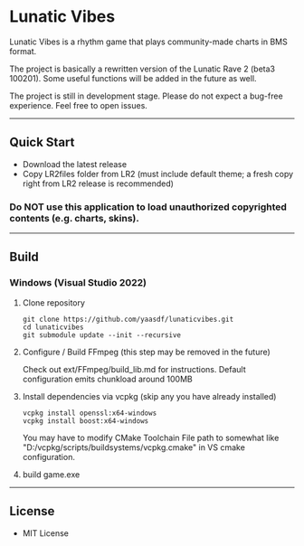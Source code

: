 # Lunatic Vibes

Lunatic Vibes is a rhythm game that plays community-made charts in BMS format.

The project is basically a rewritten version of the Lunatic Rave 2 (beta3 100201). Some useful functions will be added in the future as well.

The project is still in development stage. Please do not expect a bug-free experience. Feel free to open issues.

---------------

## Quick Start

* Download the latest release
* Copy LR2files folder from LR2 (must include default theme; a fresh copy right from LR2 release is recommended)

### **Do NOT use this application to load unauthorized copyrighted contents (e.g. charts, skins).**

---------------

## Build

### Windows (Visual Studio 2022)

1. Clone repository
    ```
    git clone https://github.com/yaasdf/lunaticvibes.git
    cd lunaticvibes
    git submodule update --init --recursive
    ```

2. Configure / Build FFmpeg (this step may be removed in the future)

    Check out ext/FFmpeg/build_lib.md for instructions. Default configuration emits chunkload around 100MB

3. Install dependencies via vcpkg (skip any you have already installed)
    ```
    vcpkg install openssl:x64-windows
    vcpkg install boost:x64-windows
    ```
    You may have to modify CMake Toolchain File path to somewhat like "D:/vcpkg/scripts/buildsystems/vcpkg.cmake" in VS cmake configuration.

4. build game.exe

---------------

## 
License
-
* MIT License